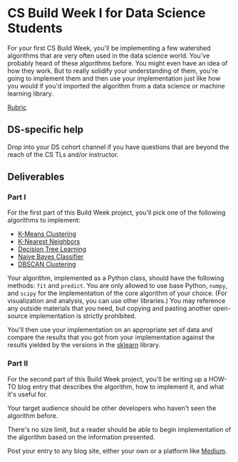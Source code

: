 # CS Build Week I for Data Science Students

For your first CS Build Week, you'll be implementing a few watershed
algorithms that are very often used in the data science world. You've
probably heard of these algorithms before. You might even have an idea
of how they work. But to really solidify your understanding of them,
you're going to implement them and then use your implementation just
like how you would if you'd imported the algorithm from a data science
or machine learning library. 

[Rubric](Rubric.md)

## DS-specific help

Drop into your DS cohort channel if you have questions that are beyond
the reach of the CS TLs and/or instructor.

## Deliverables

### Part I

For the first part of this Build Week project, you'll pick one of the
following algorithms to implement:

- [K-Means Clustering](https://en.wikipedia.org/wiki/K-means_clustering)
- [K-Nearest Neighbors](https://en.wikipedia.org/wiki/K-nearest_neighbors_algorithm)
- [Decision Tree Learning](https://en.wikipedia.org/wiki/Decision_tree_learning)
- [Naive Bayes Classifier](https://en.wikipedia.org/wiki/Naive_Bayes_classifier)
- [DBSCAN Clustering](https://en.wikipedia.org/wiki/DBSCAN)

Your algorithm, implemented as a Python class, should have the following
methods: `fit` and `predict`. You are only allowed to use base Python,
`numpy`, and `scipy` for the implementation of the core algorithm of
your choice. (For visualization and analysis, you can use other
libraries.) You may reference any outside materials that you need, but
copying and pasting another open-source implementation is strictly
prohibited.

You'll then use your implementation on an appropriate set of data and
compare the results that you got from your implementation against the
results yielded by the versions in the
[sklearn](https://scikit-learn.org/stable/) library.

### Part II

For the second part of this Build Week project, you'll be writing up a
HOW-TO blog entry that describes the algorithm, how to implement it, and
what it's useful for.

Your target audience should be other developers who haven't seen the
algorithm before.

There's no size limit, but a reader should be able to begin
implementation of the algorithm based on the information presented.

Post your entry to any blog site, either your own or a platform like
[Medium](https://medium.com/).